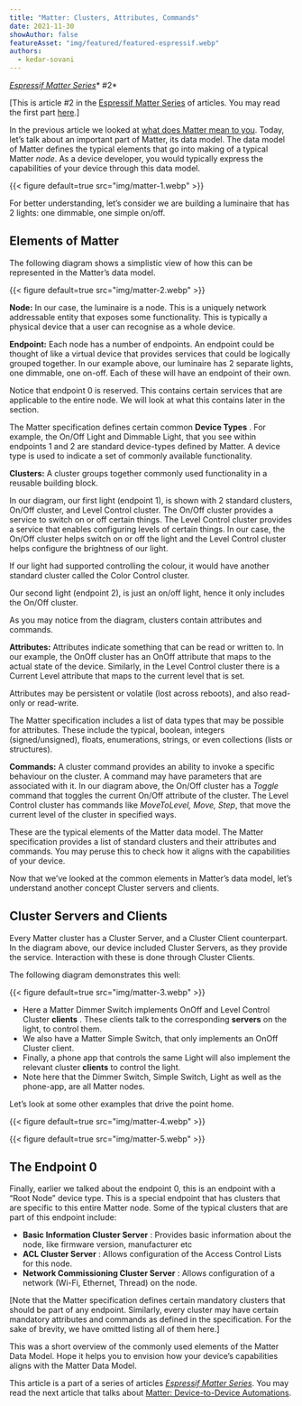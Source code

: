 ```yaml
---
title: "Matter: Clusters, Attributes, Commands"
date: 2021-11-30
showAuthor: false
featureAsset: "img/featured/featured-espressif.webp"
authors:
  - kedar-sovani
---
```

[*Espressif Matter Series*](/matter-38ccf1d60bcd)* #2*

[This is article #2 in the [Espressif Matter Series](/matter-38ccf1d60bcd) of articles. You may read the first part [here](/what-does-matter-mean-to-you-fa3bb53a7793).]

In the previous article we looked at [what does Matter mean to you](/what-does-matter-mean-to-you-fa3bb53a7793). Today, let’s talk about an important part of Matter, its data model. The data model of Matter defines the typical elements that go into making of a typical Matter *node*. As a device developer, you would typically express the capabilities of your device through this data model.

{{< figure
    default=true
    src="img/matter-1.webp"
    >}}

For better understanding, let’s consider we are building a luminaire that has 2 lights: one dimmable, one simple on/off.

## Elements of Matter

The following diagram shows a simplistic view of how this can be represented in the Matter’s data model.

{{< figure
    default=true
    src="img/matter-2.webp"
    >}}

__Node:__  In our case, the luminaire is a node. This is a uniquely network addressable entity that exposes some functionality. This is typically a physical device that a user can recognise as a whole device.

__Endpoint:__ Each node has a number of endpoints. An endpoint could be thought of like a virtual device that provides services that could be logically grouped together. In our example above, our luminaire has 2 separate lights, one dimmable, one on-off. Each of these will have an endpoint of their own.

Notice that endpoint 0 is reserved. This contains certain services that are applicable to the entire node. We will look at what this contains later in the section.

The Matter specification defines certain common __Device Types__ . For example, the On/Off Light and Dimmable Light, that you see within endpoints 1 and 2 are standard device-types defined by Matter. A device type is used to indicate a set of commonly available functionality.

__Clusters:__  A cluster groups together commonly used functionality in a reusable building block.

In our diagram, our first light (endpoint 1), is shown with 2 standard clusters, On/Off cluster, and Level Control cluster. The On/Off cluster provides a service to switch on or off certain things. The Level Control cluster provides a service that enables configuring levels of certain things. In our case, the On/Off cluster helps switch on or off the light and the Level Control cluster helps configure the brightness of our light.

If our light had supported controlling the colour, it would have another standard cluster called the Color Control cluster.

Our second light (endpoint 2), is just an on/off light, hence it only includes the On/Off cluster.

As you may notice from the diagram, clusters contain attributes and commands.

__Attributes:__  Attributes indicate something that can be read or written to. In our example, the OnOff cluster has an OnOff attribute that maps to the actual state of the device. Similarly, in the Level Control cluster there is a Current Level attribute that maps to the current level that is set.

Attributes may be persistent or volatile (lost across reboots), and also read-only or read-write.

The Matter specification includes a list of data types that may be possible for attributes. These include the typical, boolean, integers (signed/unsigned), floats, enumerations, strings, or even collections (lists or structures).

__Commands:__  A cluster command provides an ability to invoke a specific behaviour on the cluster. A command may have parameters that are associated with it. In our diagram above, the On/Off cluster has a *Toggle* command that toggles the current On/Off attribute of the cluster. The Level Control cluster has commands like *MoveToLevel, Move, Step*, that move the current level of the cluster in specified ways.

These are the typical elements of the Matter data model. The Matter specification provides a list of standard clusters and their attributes and commands. You may peruse this to check how it aligns with the capabilities of your device.

Now that we’ve looked at the common elements in Matter’s data model, let’s understand another concept Cluster servers and clients.

## Cluster Servers and Clients

Every Matter cluster has a Cluster Server, and a Cluster Client counterpart. In the diagram above, our device included Cluster Servers, as they provide the service. Interaction with these is done through Cluster Clients.

The following diagram demonstrates this well:

{{< figure
    default=true
    src="img/matter-3.webp"
    >}}

- Here a Matter Dimmer Switch implements OnOff and Level Control Cluster __clients__ . These clients talk to the corresponding __servers__  on the light, to control them.
- We also have a Matter Simple Switch, that only implements an OnOff Cluster client.
- Finally, a phone app that controls the same Light will also implement the relevant cluster __clients__  to control the light.
- Note here that the Dimmer Switch, Simple Switch, Light as well as the phone-app, are all Matter nodes.

Let’s look at some other examples that drive the point home.

{{< figure
    default=true
    src="img/matter-4.webp"
    >}}

{{< figure
    default=true
    src="img/matter-5.webp"
    >}}

## The Endpoint 0

Finally, earlier we talked about the endpoint 0, this is an endpoint with a “Root Node” device type. This is a special endpoint that has clusters that are specific to this entire Matter node. Some of the typical clusters that are part of this endpoint include:

- __Basic Information Cluster Server__ : Provides basic information about the node, like firmware version, manufacturer etc
- __ACL Cluster Server__ : Allows configuration of the Access Control Lists for this node.
- __Network Commissioning Cluster Server__ : Allows configuration of a network (Wi-Fi, Ethernet, Thread) on the node.

[Note that the Matter specification defines certain mandatory clusters that should be part of any endpoint. Similarly, every cluster may have certain mandatory attributes and commands as defined in the specification. For the sake of brevity, we have omitted listing all of them here.]

This was a short overview of the commonly used elements of the Matter Data Model. Hope it helps you to envision how your device’s capabilities aligns with the Matter Data Model.

This article is a part of a series of articles [*Espressif Matter Series*](/matter-38ccf1d60bcd). You may read the next article that talks about [Matter: Device-to-Device Automations](/matter-device-to-device-automations-bdbb32365350).
